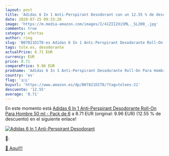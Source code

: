 ```yaml
---
layout: post
title: 'Adidas 6 In 1 Anti-Perspirant Desodorant con un 12.55 % de descuento'
date: 2020-07-25 09:33:20
image: 'https://m.media-amazon.com/images/I/41ZII2XiSML._SL200_.jpg'
comments: true
category: ofertas
author: ring
slug: 'B07821D1T8-es Adidas 6 In 1 Anti-Perspirant Desodorante Roll-On Para...'
tags: tole.es, desodorante
actualPrice: 8.71 EUR
currency: EUR
price: 8.71
comparePrice: 9.96 EUR
prodname: 'Adidas 6 In 1 Anti-Perspirant Desodorante Roll-On Para Hombre 50 ml - Pack de 6'
country: 'es'
flag: '🇪🇸'
buyurl: 'https://www.amazon.es/dp/B07821D1T8/?tag=tolees-21'
descuento: '12.55'
average: '8.71'
---
```


En este momento está [Adidas 6 In 1 Anti-Perspirant Desodorante Roll-On Para Hombre 50 ml - Pack de 6](https://www.amazon.es/dp/B07821D1T8/?tag=tolees-21) a 8.71 EUR (original: 9.96 EUR) (12.55 %  de descuento) en el siguiente enlace!

[![Adidas 6 In 1 Anti-Perspirant Desodorant](https://m.media-amazon.com/images/I/41ZII2XiSML._SL200_.jpg)](https://www.amazon.es/dp/B07821D1T8/?tag=tolees-21)

🔎:


[🛒 Aquí!!!](https://www.amazon.es/dp/B07821D1T8/?tag=tolees-21)

